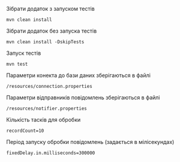 Зібрати додаток з запуском тестів
```
mvn clean install
```
Зібрати додаток без запуска тестів
```
mvn clean install -DskipTests
```
Запуск тестів
```
mvn test
```

Параметри конекта до бази даних зберігаються в файлі

```
/resources/connection.properties
```

Параметри відправників повідомлень зберігаються в файлі

```
/resources/notifier.properties
```

Кількість тасків для обробки  

```
recordCount=10
```

Період запуску обробки повідомлень (задається в мілісекундах)

```
fixedDelay.in.milliseconds=300000
```